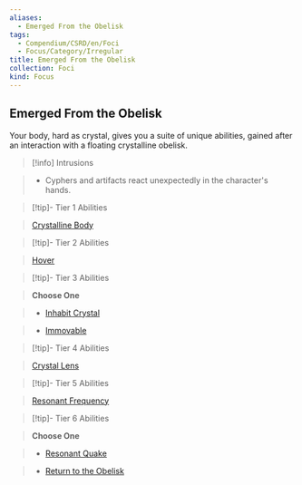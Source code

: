 ```yaml
---
aliases:
  - Emerged From the Obelisk
tags:
  - Compendium/CSRD/en/Foci
  - Focus/Category/Irregular
title: Emerged From the Obelisk
collection: Foci
kind: Focus
---
```

## Emerged From the Obelisk    
Your body, hard as crystal, gives you a suite of unique abilities, gained after an interaction with a floating crystalline obelisk.    
  
>[!info] Intrusions    
>- Cyphers and artifacts react unexpectedly in the character's hands.    
  
  
>[!tip]- Tier 1 Abilities    
> [Crystalline Body](Crystalline-Body.md)    
  
  
>[!tip]- Tier 2 Abilities    
> [Hover](Hover.md)    
  
  
>[!tip]- Tier 3 Abilities    
> **Choose One**    
>- [Inhabit Crystal](Inhabit-Crystal.md)    
>- [Immovable](Immovable.md)    
  
  
>[!tip]- Tier 4 Abilities    
> [Crystal Lens](Crystal-Lens.md)    
  
  
>[!tip]- Tier 5 Abilities    
> [Resonant Frequency](Resonant-Frequency.md)    
  
  
>[!tip]- Tier 6 Abilities    
> **Choose One**    
>- [Resonant Quake](Resonant-Quake.md)    
>- [Return to the Obelisk](Return-to-the-Obelisk.md)